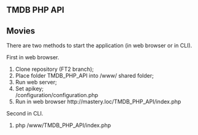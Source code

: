 ## TMDB PHP API ##

## Movies ##

There are two methods to start the application (in web browser or in CLI).

First in web browser.
<ol>
<li>Clone repository (FT2 branch);</li>
<li>Place folder TMDB_PHP_API into /www/ shared folder;</li>
<li>Run web server;</li>
<li> Set apikey;</li>
/configuration/configuration.php
<li>Run in web browser http://mastery.loc/TMDB_PHP_API/index.php</li>
</ol>

Second in CLI.
<ol>
<li>php /www/TMDB_PHP_API/index.php</li>
</ol>